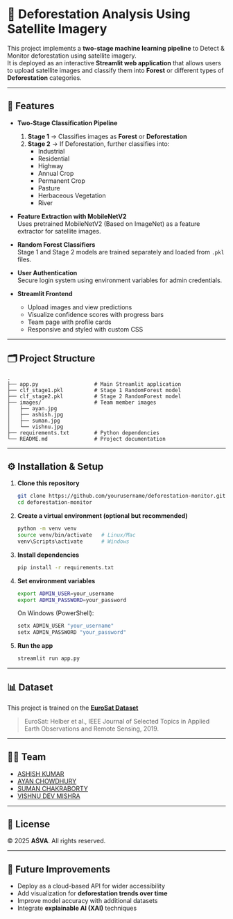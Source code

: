 # 🌳 Deforestation Analysis Using Satellite Imagery

This project implements a **two-stage machine learning pipeline** to Detect & Monitor deforestation using satellite imagery.  
It is deployed as an interactive **Streamlit web application** that allows users to upload satellite images and classify them into **Forest** or different types of **Deforestation** categories.

---

## 🚀 Features

- **Two-Stage Classification Pipeline**  
  1. **Stage 1** → Classifies images as **Forest** or **Deforestation**  
  2. **Stage 2** → If Deforestation, further classifies into:
     - Industrial  
     - Residential  
     - Highway  
     - Annual Crop  
     - Permanent Crop  
     - Pasture  
     - Herbaceous Vegetation  
     - River  

- **Feature Extraction with MobileNetV2**  
  Uses pretrained MobileNetV2 (Based on ImageNet) as a feature extractor for satellite images.  

- **Random Forest Classifiers**  
  Stage 1 and Stage 2 models are trained separately and loaded from `.pkl` files.  

- **User Authentication**  
  Secure login system using environment variables for admin credentials.  

- **Streamlit Frontend**  
  - Upload images and view predictions  
  - Visualize confidence scores with progress bars  
  - Team page with profile cards  
  - Responsive and styled with custom CSS  

---

## 🗂️ Project Structure

```
.
├── app.py                  # Main Streamlit application
├── clf_stage1.pkl          # Stage 1 RandomForest model
├── clf_stage2.pkl          # Stage 2 RandomForest model
├── images/                 # Team member images
│   ├── ayan.jpg
│   ├── ashish.jpg
│   ├── suman.jpg
│   └── vishnu.jpg
├── requirements.txt        # Python dependencies
└── README.md               # Project documentation
```

---

## ⚙️ Installation & Setup

1. **Clone this repository**
   ```bash
   git clone https://github.com/yourusername/deforestation-monitor.git
   cd deforestation-monitor
   ```

2. **Create a virtual environment (optional but recommended)**
   ```bash
   python -m venv venv
   source venv/bin/activate   # Linux/Mac
   venv\Scripts\activate      # Windows
   ```

3. **Install dependencies**
   ```bash
   pip install -r requirements.txt
   ```

4. **Set environment variables**
   ```bash
   export ADMIN_USER=your_username
   export ADMIN_PASSWORD=your_password
   ```
   On Windows (PowerShell):
   ```powershell
   setx ADMIN_USER "your_username"
   setx ADMIN_PASSWORD "your_password"
   ```

5. **Run the app**
   ```bash
   streamlit run app.py
   ```

---

## 📊 Dataset

This project is trained on the **[EuroSat Dataset](https://www.kaggle.com/datasets/apollo2506/eurosat-dataset)**  
> EuroSat: Helber et al., IEEE Journal of Selected Topics in Applied Earth Observations and Remote Sensing, 2019.

---

## 👨‍💻 Team
 
- [ASHISH KUMAR](https://www.linkedin.com/in/ashish-kumar-08902b2a9/)
- [AYAN CHOWDHURY](https://www.linkedin.com/in/ayan-chowdhury-4b166228b/) 
- [SUMAN CHAKRABORTY](https://www.linkedin.com/in/suman-chakraborty-9623102a1)  
- [VISHNU DEV MISHRA](https://www.linkedin.com/in/vishnu-dev-mishra-05b27b28b)  

---

## 📜 License

© 2025 **AŚVA**. All rights reserved.  

---

## 🌟 Future Improvements

- Deploy as a cloud-based API for wider accessibility  
- Add visualization for **deforestation trends over time**  
- Improve model accuracy with additional datasets  
- Integrate **explainable AI (XAI)** techniques  
